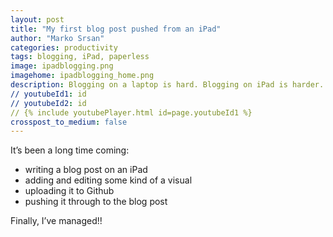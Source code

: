 ```yaml
---
layout: post
title: "My first blog post pushed from an iPad"
author: "Marko Srsan"
categories: productivity
tags: blogging, iPad, paperless
image: ipadblogging.png
imagehome: ipadblogging_home.png 
description: Blogging on a laptop is hard. Blogging on iPad is harder. Until now!
// youtubeId1: id
// youtubeId2: id
// {% include youtubePlayer.html id=page.youtubeId1 %}
crosspost_to_medium: false
---
```

It’s been a long time coming:
- writing a blog post on an iPad
- adding and editing some kind of a visual
- uploading it to Github
- pushing it through to the blog post

Finally, I’ve managed!!



